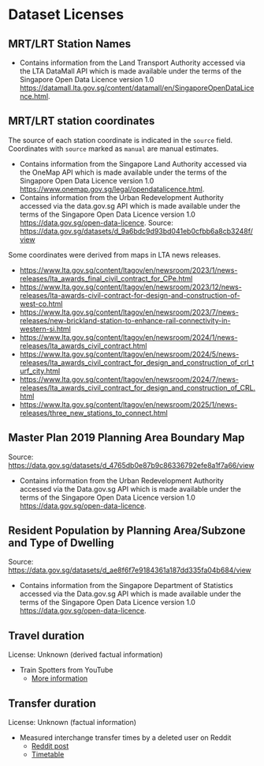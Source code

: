 # Dataset Licenses

## MRT/LRT Station Names

- Contains information from the Land Transport Authority accessed via the LTA DataMall API which is made available under the terms of the Singapore Open Data Licence version 1.0 <https://datamall.lta.gov.sg/content/datamall/en/SingaporeOpenDataLicence.html>.

## MRT/LRT station coordinates

The source of each station coordinate is indicated in the `source` field. Coordinates with `source` marked as `manual` are manual estimates.

- Contains information from the Singapore Land Authority accessed via the OneMap API which is made available under the terms of the Singapore Open Data Licence version 1.0 <https://www.onemap.gov.sg/legal/opendatalicence.html>.
- Contains information from the Urban Redevelopment Authority accessed via the data.gov.sg API which is made available under the terms of the Singapore Open Data Licence version 1.0 <https://data.gov.sg/open-data-licence>. Source: <https://data.gov.sg/datasets/d_9a6bdc9d93bd041eb0cfbb6a8cb3248f/view>

Some coordinates were derived from maps in LTA news releases.

- <https://www.lta.gov.sg/content/ltagov/en/newsroom/2023/1/news-releases/lta_awards_final_civil_contract_for_CPe.html>
- <https://www.lta.gov.sg/content/ltagov/en/newsroom/2023/12/news-releases/lta-awards-civil-contract-for-design-and-construction-of-west-co.html>
- <https://www.lta.gov.sg/content/ltagov/en/newsroom/2023/7/news-releases/new-brickland-station-to-enhance-rail-connectivity-in-western-si.html>
- <https://www.lta.gov.sg/content/ltagov/en/newsroom/2024/1/news-releases/lta_awards_civil_contract.html>
- <https://www.lta.gov.sg/content/ltagov/en/newsroom/2024/5/news-releases/lta_awards_civil_contract_for_design_and_construction_of_crl_turf_city.html>
- <https://www.lta.gov.sg/content/ltagov/en/newsroom/2024/7/news-releases/lta_awards_civil_contract_for_design_and_construction_of_CRL.html>
- <https://www.lta.gov.sg/content/ltagov/en/newsroom/2025/1/news-releases/three_new_stations_to_connect.html>

## Master Plan 2019 Planning Area Boundary Map

Source: <https://data.gov.sg/datasets/d_4765db0e87b9c86336792efe8a1f7a66/view>

- Contains information from the Urban Redevelopment Authority accessed via the Data.gov.sg API which is made available under the terms of the Singapore Open Data Licence version 1.0 <https://data.gov.sg/open-data-licence>.

## Resident Population by Planning Area/Subzone and Type of Dwelling

Source: <https://data.gov.sg/datasets/d_ae8f6f7e9184361a187dd335fa04b684/view>

- Contains information from the Singapore Department of Statistics accessed via the Data.gov.sg API which is made available under the terms of the Singapore Open Data Licence version 1.0 <https://data.gov.sg/open-data-licence>.

## Travel duration

License: Unknown (derived factual information)

- Train Spotters from YouTube
  - [More information](docs/TRAIN_SPOTTERS.md)

## Transfer duration

License: Unknown (factual information)

- Measured interchange transfer times by a deleted user on Reddit
  - [Reddit post](https://www.reddit.com/r/singapore/comments/10wkygf/mrt_map_with_transfer_timing)
  - [Timetable](https://docs.google.com/spreadsheets/d/1e-Tuf6rHBFsgsuFN7XqbFL8ec_vdRjQw)
